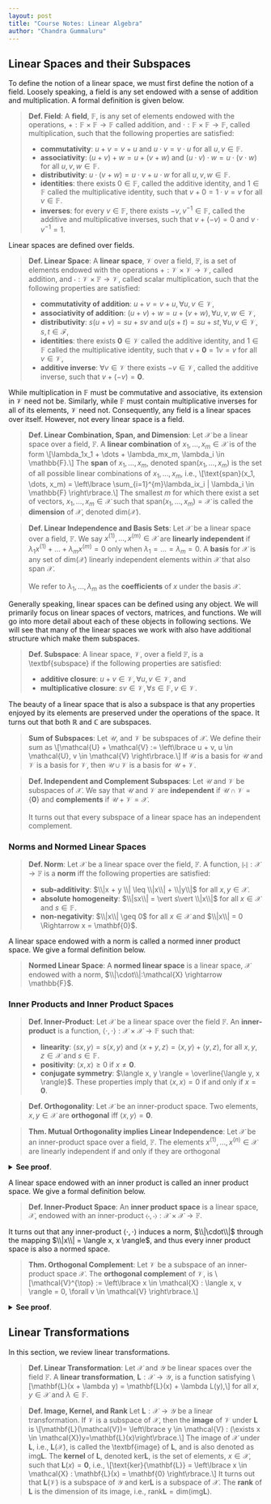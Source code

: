 ```yaml
---
layout: post
title: "Course Notes: Linear Algebra"
author: "Chandra Gummaluru"
---
```


## Linear Spaces and their Subspaces
To define the notion of a linear space, we must first define the notion of a field. Loosely speaking, a field is any set endowed with a sense of addition and multiplication. A formal definition is given below.

> **Def. Field**: A **field**, $\mathbb{F}$, is any set of elements endowed with the operations, $+: \mathbb{F} \times \mathbb{F} \rightarrow \mathbb{F}$ called addition, and $\cdot: \mathbb{F} \times \mathbb{F} \rightarrow \mathbb{F}$, called multiplication, such that the following properties are satisfied:
> - **commutativity**: $u+v = v + u$ and $u\cdot v = v \cdot u$ for all $u, v \in \mathbb{F}$.
> - **associativity**: $(u+v)+w = u+(v+w)$ and $(u\cdot v)\cdot w = u\cdot (v\cdot w)$ for all $u, v, w \in \mathbb{F}$.
> - **distributivity**: $u \cdot (v+w) = u \cdot v + u \cdot w$ for all $u, v, w \in \mathbb{F}$. 
> - **identities**: there exists $0 \in \mathbb{F}$, called the additive identity, and $1 \in \mathbb{F}$ called the multiplicative identity, such that $v + 0 = 1 \cdot v = v$ for all $v \in \mathbb{F}$.
> - **inverses**: for every $v \in \mathbb{F}$, there exists $-v, v^{-1} \in \mathbb{F}$, called the additive and multiplicative inverses, such that $v + (-v) = 0$ and $v \cdot v^{-1} = 1$. 
 
Linear spaces are defined over fields.

> **Def. Linear Space**: A **linear space**, $\mathcal{V}$ over a field, $\mathbb{F}$, is a set of elements endowed with the operations $+: \mathcal{V} \times \mathcal{V} \rightarrow \mathcal{V}$, called addition, and $\cdot: \mathcal{V} \times \mathbb{F} \rightarrow \mathcal{V}$, called scalar multiplication, such that the following properties are satisfied:
> - **commutativity of addition**: $u + v = v + u, \forall u, v \in \mathcal{V}$,
> - **associativity of addition**: $(u + v) + w = u + (v + w), \forall u, v, w \in \mathcal{V}$,
> - **distributivity**: $s(u+v) = su + sv$ and $u(s+t) = su + st, \forall u, v \in \mathcal{V}, s, t \in \mathcal{F}$,
> - **identities**: there exists $\textbf{0} \in \mathcal{V}$ called the additive identity, and $1 \in \mathbb{F}$ called the multiplicative identity, such that $v + \textbf{0} = 1v = v$  for all $v \in \mathcal{V}$,
> - **additive inverse**: $\forall v \in \mathcal{V}$ there exists $-v \in \mathcal{V}$, called the additive inverse, such that $v + (-v) = \textbf{0}$.

While multiplication in $\mathbb{F}$ must be commutative and associative, its extension in $\mathcal{V}$ need not be. Similarly, while $\mathbb{F}$ must contain multiplicative inverses for all of its elements, $\mathcal{V}$ need not. Consequently,  any field is a linear spaces over itself. However, not every linear space is a field.

> **Def. Linear Combination, Span, and Dimension**: Let $\mathcal{X}$ be a linear space over a field, $\mathbb{F}$. A **linear combination** of $x_1, \dots, x_m \in \mathcal{X}$ is of the form
> \\[\lambda_1x_1 + \dots + \lambda_mx_m, \lambda_i \in \mathbb{F}.\\]
> The **span** of $x_1, \dots, x_m$, denoted $\text{span}(x_1, \dots, x_m)$ is the set of all possible linear combinations of $x_1, \dots, x_m$, i.e.,
> \\[\text{span}(x_1, \dots, x_m) = \left\lbrace \sum_{i=1}^{m}\lambda_ix_i | \lambda_i \in \mathbb{F} \right\rbrace.\\]
> The smallest $m$ for which there exist a set of vectors, $x_1, \dots, x_m \in \mathcal{X}$ such that $\text{span}(x_1, \dots, x_m) = \mathcal{X}$ is called the **dimension** of $\mathcal{X}$, denoted $\text{dim}(\mathcal{X})$.

> **Def. Linear Independence and Basis Sets**: Let $\mathcal{X}$ be a linear space over a field, $\mathbb{F}$. We say $x^{(1)}, \dots, x^{(m)} \in \mathcal{X}$ are **linearly independent** if $\lambda_1x^{(1)} + \dots + \lambda_mx^{(m)} = 0$ only when $\lambda_1 = \dots = \lambda_m = 0$. A **basis** for $\mathcal{X}$ is any set of $\text{dim}(\mathcal{X})$ linearly independent elements within $\mathcal{X}$ that also span $\mathcal{X}$.
> <br><br>
> We refer to $\lambda_1, \dots, \lambda_m$ as the **coefficients** of $x$ under the basis $\mathscr{X}$.

Generally speaking, linear spaces can be defined using any object. We will primarily focus on linear spaces of vectors, matrices, and functions. We will go into more detail about each of these objects in following sections. We will see that many of the linear spaces we work with also have additional structure which make them subspaces.
> **Def. Subspace**: A linear space, $\mathcal{V}$, over a field $\mathbb{F}$, is a \textbf{subspace} if the following properties are satisfied:
> - **additive closure**: $u + v \in \mathcal{V}, \forall u, v \in \mathcal{V}$, and
> - **multiplicative closure**: $sv \in \mathcal{V}, \forall s \in \mathbb{F}, v \in \mathcal{V}$.

The beauty of a linear space that is also a subspace is that any properties enjoyed by its elements are preserved under the operations of the space. It turns out that both $\mathbb{R}$ and $\mathbb{C}$ are subspaces.
> **Sum of Subspaces**: Let $\mathcal{U}$, and $\mathcal{V}$ be subspaces of $\mathcal{X}$. We define their sum as
> \\[\mathcal{U} + \mathcal{V} := \left\lbrace u + v, u \in \mathcal{U}, v \in \mathcal{V} \right\rbrace.\\]
> If $\mathscr{U}$ is a basis for $\mathcal{U}$ and $\mathscr{V}$ is a basis for $\mathcal{V}$, then $\mathscr{U} \cup \mathscr{V}$ is a basis for $\mathcal{U} + \mathcal{V}$.

> **Def. Independent and Complement Subspaces**: Let $\mathcal{U}$ and $\mathcal{V}$ be subspaces of $\mathcal{X}$. We say that $\mathcal{U}$ and $\mathcal{V}$ are **independent** if $\mathcal{U} \cap \mathcal{V} = \left\lbrace \textbf{0} \right\rbrace$ and **complements** if $\mathcal{U} + \mathcal{V} = \mathcal{X}$.
> <br><br>
> It turns out that every subspace of a linear space has an independent complement.

### Norms and Normed Linear Spaces
> **Def. Norm**: Let $\mathcal{X}$ be a linear space over the field, $\mathbb{F}$. A function, $\|\cdot\|: \mathcal{X} \rightarrow \mathbb{F}$ is a **norm** iff the following properties are satisfied:
> -  **sub-additivity**: $\\|x + y \\| \leq \\|x\\| + \\|y\\|$ for all $x, y \in \mathcal{X}$.
> -  **absolute homogeneity**: $\\|sx\\| = \vert s\vert \\|x\\|$ for all $x \in \mathcal{X}$ and $s \in \mathbb{F}$.
> -  **non-negativity**: $\\|x\\| \geq 0$ for all $x \in \mathcal{X}$ and $\\|x\\| = 0 \Rightarrow x = \mathbf{0}$.

A linear space endowed with a norm is called a normed inner product space. We give a formal definition below.
> **Normed Linear Space**: A **normed linear space** is a linear space, $\mathcal{X}$ endowed with a norm, $\\|\cdot\\|:\mathcal{X} \rightarrow \mathbb{F}$.

### Inner Products and Inner Product Spaces
> **Def. Inner-Product**: Let $\mathcal{X}$ be a linear space over the field $\mathbb{F}$. An **inner-product** is a function, $\langle \cdot, \cdot \rangle: \mathcal{X} \times \mathcal{X} \rightarrow \mathbb{F}$ such that:
> -  **linearity**: $\langle sx, y \rangle = s\langle x, y\rangle$ and $\langle x + y, z \rangle = \langle x, y \rangle + \langle y, z \rangle$, for all $x, y, z \in \mathcal{X}$ and $s \in \mathbb{F}$.
> -  **positivity**: $\langle x, x \rangle \geq 0$ if $x \neq \mathbf{0}$.
> -  **conjugate symmetry**: $\langle x, y \rangle = \overline{\langle y, x \rangle}$.
> These properties imply that $\langle x, x \rangle = 0$ if and only if $x = \mathbf{0}$.

> **Def. Orthogonality**: Let $\mathcal{X}$ be an inner-product space. Two elements, $x, y \in \mathcal{X}$ are **orthogonal** iff $\langle x, y \rangle = \mathbf{0}$.

> **Thm. Mutual Orthogonality implies Linear Independence**: Let $\mathcal{X}$ be an inner-product space over a field, $\mathbb{F}$. The elements $x^{(1)}, \dots, x^{(n)} \in \mathcal{X}$ are linearly independent if and only if they are orthogonal

<details>
 <summary><strong>See proof</strong>.</summary>
<p>
Assume $x^{(1)}, \dots, x^{(n)}$ are mutually orthogonal, i.e., $\langle x^{(i)}, x^{(j)} \rangle = \mathbf{0}$ for all $i \neq j$, but that they are not linearly independent, i.e.,
\[\sum_{i=1}^{n}\lambda_ix^{(i)} = \mathbf{0}\]
and $\lambda_k \neq 0$ for some $k$. Taking the inner-product of both sides of the above equation with $x^{(j)}$, we have
\[\left\langle x^{(k)}, \sum_{i=1}^{n}\lambda_ix^{(i)}\right\rangle = \lambda_k\langle x^{(k)}, x^{(k)} \rangle = \langle x^{(k)}, \mathbf{0} \rangle = 0.\]
This is a contradiction since $\langle x^{(k)}, x^{(k)} \rangle \neq 0$.
<br>
$\blacksquare$
</p>
</details>

A linear space endowed with an inner product is called an inner product space. We give a formal definition below.
> **Def. Inner-Product Space**: An **inner product space** is a linear space, $\mathcal{X}$, endowed with an inner-product $\langle \cdot, \cdot \rangle: \mathcal{X} \times \mathcal{X} \rightarrow \mathbb{F}$.

It turns out that any inner-product $\langle \cdot, \cdot \rangle$ induces a norm, $\\|\cdot\\|$ through the mapping $\\|x\\| = \langle x, x \rangle$, and thus every inner product space is also a normed space.
> **Thm. Orthogonal Complement**: Let $\mathcal{V}$ be a subspace of an inner-product space $\mathcal{X}$. The **orthogonal complemen**t of $\mathcal{V}$, is
> \\[\mathcal{V}^{\top} := \left\lbrace x \in \mathcal{X} : \langle x, v \rangle = 0, \forall v \in \mathcal{V} \right\rbrace.\\]

<details>
 <summary><strong>See proof</strong>.</summary>
<p>
Clearly $\mathcal{V}$ and $\mathcal{V}^{\top}$ are independent. Indeed, $v \in (\mathcal{V}^{\top} \cap \mathcal{V}) \Leftrightarrow \langle v, v \rangle = 0 \Leftrightarrow v = 0$. $\blacksquare$
</p>
</details>


## Linear Transformations
In this section, we review linear transformations.
> **Def. Linear Transformation**: Let $\mathcal{X}$ and $\mathcal{Y}$ be linear spaces over the field $\mathbb{F}$. A **linear transformation**, $\mathbf{L}: \mathcal{X} \rightarrow \mathcal{Y}$, is a function satisfying
> \\[\mathbf{L}(x + \lambda y) = \mathbf{L}(x) + \lambda L(y),\\]
> for all $x, y \in \mathcal{X}$ and $\lambda \in \mathbb{F}$.

> **Def. Image, Kernel, and Rank** Let $\mathbf{L}: \mathcal{X} \rightarrow \mathcal{Y}$ be a linear transformation. If $\mathcal{V}$ is a subspace of $\mathcal{X}$, then the **image** of $\mathcal{V}$ under $\mathbf{L}$ is
> \\[\mathbf{L}(\mathcal{V})= \left\lbrace y \in \mathcal{V} : (\exists x \in \mathcal{X})y=\mathbf{L}(x)\right\rbrace.\\]
> The image of $\mathcal{X}$ under $\mathbf{L}$, i.e., $\mathbf{L}(\mathcal{X})$, is called the \textbf{image} of $\mathbf{L}$, and is also denoted as $\text{img}{\mathbf{L}}$. The **kernel** of $\mathbf{L}$, denoted $\text{ker}{\mathbf{L}}$, is the set of elements, $x \in \mathcal{X}$, such that $\mathbf{L}(x) = \mathbf{0}$, i.e.,
> \\[\text{ker}{\mathbf{L}} = \left\lbrace x \in \mathcal{X} : \mathbf{L}(x) = \mathbf{0} \right\rbrace.\\]
> It turns out that $\mathbf{L}(\mathcal{V})$ is a subspace of $\mathcal{Y}$ and $\text{ker}{\mathbf{L}}$ is a subspace of $\mathcal{X}$. The **rank** of $\mathbf{L}$ is the dimension of its image, i.e., $\text{rank}{\mathbf{L}} = \text{dim}{(\text{img}{\mathbf{L}})}$.
